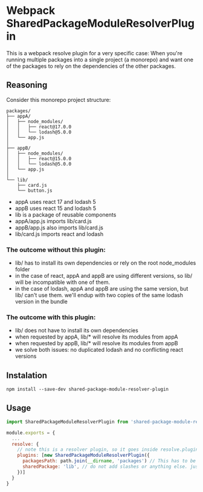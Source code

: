 # Webpack SharedPackageModuleResolverPlugin

This is a webpack resolve plugin for a very specific case: When you're running multiple packages into a single project (a monorepo) and want one of the packages to rely on the dependencies of the other packages.

## Reasoning
Consider this monorepo project structure:

```
packages/
├── appA/
│   ├── node_modules/
│   │   ├── react@17.0.0
│   │   └── lodash@5.0.0
│   └── app.js
│
├── appB/
│   ├── node_modules/
│   │   ├── react@15.0.0
│   │   └── lodash@5.0.0
│   └── app.js
│
└── lib/
    ├── card.js
    └── button.js
```

- appA uses react 17 and lodash 5
- appB uses react 15 and lodash 5
- lib is a package of reusable components
- appA/app.js imports lib/card.js
- appB/app.js also imports lib/card.js
- lib/card.js imports react and lodash

### The outcome without this plugin:

- lib/ has to install its own dependencies or rely on the root node_modules folder
- in the case of react, appA and appB are using different versions, so lib/ will be incompatible with one of them.
- in the case of lodash, appA and appB are using the same version, but lib/ can't use them. we'll endup with two copies of the same lodash version in the bundle

### The outcome with this plugin:

- lib/ does not have to install its own dependencies
- when requested by appA, lib/* will resolve its modules from appA
- when requested by appB, lib/* will resolve its modules from appB
- we solve both issues: no duplicated lodash and no conflicting react versions

## Instalation
`npm install --save-dev shared-package-module-resolver-plugin`

## Usage
```javascript
import SharedPackageModuleResolverPlugin from 'shared-package-module-resolver-plugin'

module.exports = {
  ...
  resolve: {
    // note this is a resolver plugin, so it goes inside resolve.plugins, not inside the main plugin object
    plugins: [new SharedPackageModuleResolverPlugin({
      packagesPath: path.join(__dirname, 'packages') // This has to be the absolute path!,
      sharedPackage: 'lib', // do not add slashes or anything else. just the name of the package
    })]
  }
}
```
